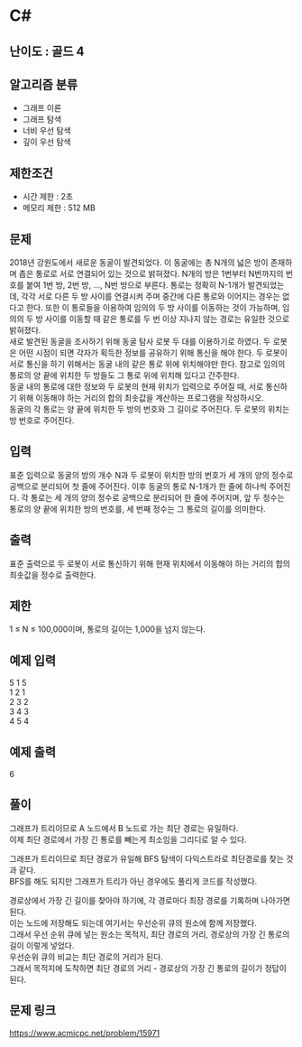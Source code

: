 # C#

## 난이도 : 골드 4

## 알고리즘 분류
  - 그래프 이론
  - 그래프 탐색
  - 너비 우선 탐색
  - 깊이 우선 탐색

## 제한조건
  - 시간 제한 : 2초
  - 메모리 제한 : 512 MB

## 문제
2018년 강원도에서 새로운 동굴이 발견되었다. 이 동굴에는 총 N개의 넓은 방이 존재하며 좁은 통로로 서로 연결되어 있는 것으로 밝혀졌다. N개의 방은 1번부터 N번까지의 번호를 붙여 1번 방, 2번 방, …, N번 방으로 부른다. 통로는 정확히 N-1개가 발견되었는데, 각각 서로 다른 두 방 사이를 연결시켜 주며 중간에 다른 통로와 이어지는 경우는 없다고 한다. 또한 이 통로들을 이용하여 임의의 두 방 사이를 이동하는 것이 가능하며, 임의의 두 방 사이를 이동할 때 같은 통로를 두 번 이상 지나지 않는 경로는 유일한 것으로 밝혀졌다.<br/>
새로 발견된 동굴을 조사하기 위해 동굴 탐사 로봇 두 대를 이용하기로 하였다. 두 로봇은 어떤 시점이 되면 각자가 획득한 정보를 공유하기 위해 통신을 해야 한다. 두 로봇이 서로 통신을 하기 위해서는 동굴 내의 같은 통로 위에 위치해야만 한다. 참고로 임의의 통로의 양 끝에 위치한 두 방들도 그 통로 위에 위치해 있다고 간주한다.<br/>
동굴 내의 통로에 대한 정보와 두 로봇의 현재 위치가 입력으로 주어질 때, 서로 통신하기 위해 이동해야 하는 거리의 합의 최솟값을 계산하는 프로그램을 작성하시오.<br/>
동굴의 각 통로는 양 끝에 위치한 두 방의 번호와 그 길이로 주어진다. 두 로봇의 위치는 방 번호로 주어진다.<br/>


## 입력
표준 입력으로 동굴의 방의 개수 N과 두 로봇이 위치한 방의 번호가 세 개의 양의 정수로 공백으로 분리되어 첫 줄에 주어진다. 이후 동굴의 통로 N-1개가 한 줄에 하나씩 주어진다. 각 통로는 세 개의 양의 정수로 공백으로 분리되어 한 줄에 주어지며, 앞 두 정수는 통로의 양 끝에 위치한 방의 번호를, 세 번째 정수는 그 통로의 길이를 의미한다.<br/>


## 출력
표준 출력으로 두 로봇이 서로 통신하기 위해 현재 위치에서 이동해야 하는 거리의 합의 최솟값을 정수로 출력한다.<br/>


## 제한
1 ≤ N ≤ 100,000이며, 통로의 길이는 1,000을 넘지 않는다.<br/>


## 예제 입력
5 1 5<br/>
1 2 1<br/>
2 3 2<br/>
3 4 3<br/>
4 5 4<br/>


## 예제 출력
6<br/>


## 풀이
그래프가 트리이므로 A 노드에서 B 노드로 가는 최단 경로는 유일하다.<br/>
이제 최단 경로에서 가장 긴 통로를 빼는게 최소임을 그리디로 알 수 있다.<br/>


그래프가 트리이므로 최단 경로가 유일해 BFS 탐색이 다익스트라로 최단경로를 찾는 것과 같다.<br/>
BFS를 해도 되지만 그래프가 트리가 아닌 경우에도 풀리게 코드를 작성했다.<br/>


경로상에서 가장 긴 길이를 찾아야 하기에, 각 경로마다 최장 경로를 기록하며 나아가면 된다.<br/>
이는 노드에 저장해도 되는데 여기서는 우선순위 큐의 원소에 함께 저장했다.<br/>
그래서 우선 순위 큐에 넣는 원소는 목적지, 최단 경로의 거리, 경로상의 가장 긴 통로의 길이 이렇게 넣었다.<br/>
우선순위 큐의 비교는 최단 경로의 거리가 된다.<br/>
그래서 목적지에 도착하면 최단 경로의 거리 - 경로상의 가장 긴 통로의 길이가 정답이 된다.<br/>


## 문제 링크
https://www.acmicpc.net/problem/15971